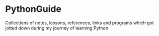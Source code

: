 # PythonGuide
Collections of notes, lessons, references, links and programs which got jotted down during my journey of learning Python
